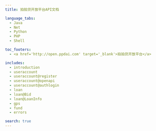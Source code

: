 ```yaml
---
title: 拍拍贷开放平台API文档

language_tabs:
  - Java
  - Net
  - Python
  - PHP
  - Shell

toc_footers:
  - <a href='http://open.ppdai.com' target='_blank'>拍拍贷开放平台</a>

includes:
  - introduction
  - useraccount
  - useraccount@register
  - useraccount@openapi
  - useraccount@authlogin
  - loan
  - loan@Bid
  - loan@LoanInfo
  - gps
  - fund
  - errors

search: true
---
```

